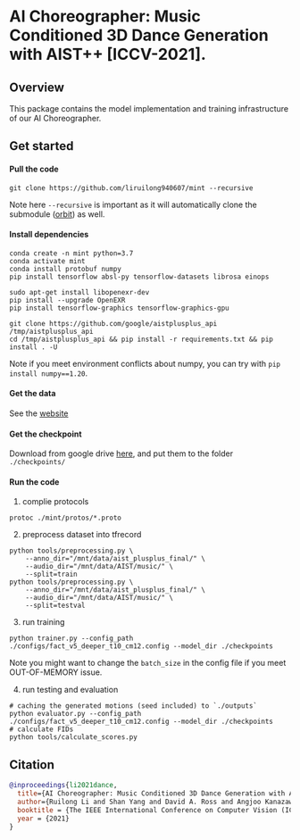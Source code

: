 # AI Choreographer: Music Conditioned 3D Dance Generation with AIST++ [ICCV-2021].

## Overview

This package contains the model implementation and training infrastructure of
our AI Choreographer. 

## Get started

#### Pull the code
```
git clone https://github.com/liruilong940607/mint --recursive
```
Note here `--recursive` is important as it will automatically clone the submodule ([orbit](https://github.com/tensorflow/models/tree/master/orbit)) as well.

#### Install dependencies
```
conda create -n mint python=3.7
conda activate mint
conda install protobuf numpy
pip install tensorflow absl-py tensorflow-datasets librosa einops

sudo apt-get install libopenexr-dev
pip install --upgrade OpenEXR
pip install tensorflow-graphics tensorflow-graphics-gpu

git clone https://github.com/google/aistplusplus_api /tmp/aistplusplus_api
cd /tmp/aistplusplus_api && pip install -r requirements.txt && pip install . -U
```
Note if you meet environment conflicts about numpy, you can try with `pip install numpy==1.20`. 

#### Get the data
See the [website](https://google.github.io/aistplusplus_dataset/)

#### Get the checkpoint
Download from google drive [here](https://drive.google.com/drive/folders/17GHwKRZbQfyC9-7oEpzCG8pp_rAI0cOm?usp=sharing), and put them to the folder `./checkpoints/`

#### Run the code

1. complie protocols
```
protoc ./mint/protos/*.proto
```

2. preprocess dataset into tfrecord
```
python tools/preprocessing.py \
    --anno_dir="/mnt/data/aist_plusplus_final/" \
    --audio_dir="/mnt/data/AIST/music/" \
    --split=train
python tools/preprocessing.py \
    --anno_dir="/mnt/data/aist_plusplus_final/" \
    --audio_dir="/mnt/data/AIST/music/" \
    --split=testval
```

3. run training
```
python trainer.py --config_path ./configs/fact_v5_deeper_t10_cm12.config --model_dir ./checkpoints
```
Note you might want to change the `batch_size` in the config file if you meet OUT-OF-MEMORY issue.

4. run testing and evaluation
```
# caching the generated motions (seed included) to `./outputs`
python evaluator.py --config_path ./configs/fact_v5_deeper_t10_cm12.config --model_dir ./checkpoints
# calculate FIDs
python tools/calculate_scores.py
```


## Citation

```bibtex
@inproceedings{li2021dance,
  title={AI Choreographer: Music Conditioned 3D Dance Generation with AIST++},
  author={Ruilong Li and Shan Yang and David A. Ross and Angjoo Kanazawa},
  booktitle = {The IEEE International Conference on Computer Vision (ICCV)},
  year = {2021}
}
```
